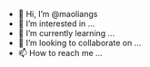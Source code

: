 - 👋 Hi, I’m @maoliangs
- 👀 I’m interested in ...
- 🌱 I’m currently learning ...
- 💞️ I’m looking to collaborate on ...
- 📫 How to reach me ...

<!---
maoliangs/maoliangs is a ✨ special ✨ repository because its `README.md` (this file) appears on your GitHub profile.
You can click the Preview link to take a look at your changes.
--->

